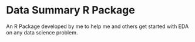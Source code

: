 # Data Summary R Package
An R Package developed by me to help me and others get started with EDA on any data science problem.  
